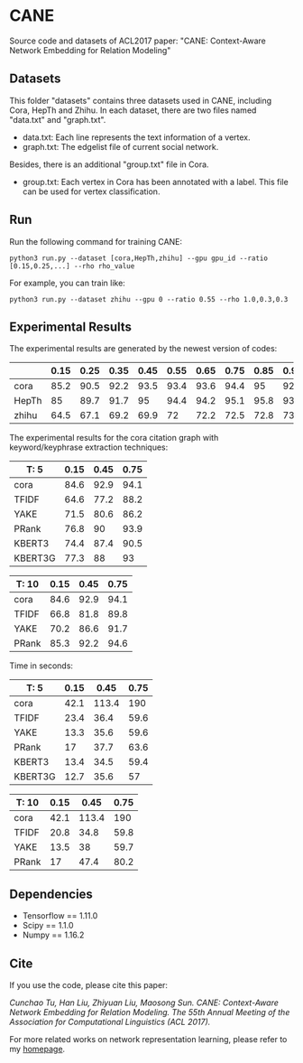 # CANE
Source code and datasets of ACL2017 paper: "CANE: Context-Aware Network  Embedding for Relation Modeling"

## Datasets
This folder "datasets" contains three datasets used in CANE, including Cora, HepTh and Zhihu. In each dataset, there are two files named "data.txt" and "graph.txt".

* data.txt: Each line represents the text information of a vertex.    
* graph.txt: The edgelist file of current social network.

Besides, there is an additional "group.txt" file in Cora.

* group.txt: Each vertex in Cora has been annotated with a label. This file can be used for vertex classification.

## Run
Run the following command for training CANE:

    python3 run.py --dataset [cora,HepTh,zhihu] --gpu gpu_id --ratio [0.15,0.25,...] --rho rho_value

For example, you can train like:

    python3 run.py --dataset zhihu --gpu 0 --ratio 0.55 --rho 1.0,0.3,0.3

## Experimental Results

The experimental results are generated by the newest version of codes:

|       | 0.15 | 0.25 | 0.35 | 0.45 | 0.55 | 0.65 | 0.75 | 0.85 | 0.95 |
| ----- | ---- | ---- | ---- | ---- | ---- | ---- | ---- | ---- | ---- |
| cora  | 85.2 | 90.5 | 92.2 | 93.5 | 93.4 | 93.6 | 94.4 | 95   | 92.5 |
| HepTh | 85   | 89.7 | 91.7 | 95   | 94.4 | 94.2 | 95.1 | 95.8 | 93.1 |
| zhihu | 64.5 | 67.1 | 69.2 | 69.9 | 72   | 72.2 | 72.5 | 72.8 | 73.3 |

The experimental results for the cora citation graph with keyword/keyphrase extraction techniques: 

| T: 5  | 0.15 | 0.45 | 0.75 |
| ----- | ---- | ---- | ---- | 
| cora  | 84.6 | 92.9 | 94.1 |
| TFIDF | 64.6 | 77.2 | 88.2 |
| YAKE  | 71.5 | 80.6 | 86.2 |
| PRank | 76.8 | 90   | 93.9 |
| KBERT3| 74.4 | 87.4 | 90.5 |
|KBERT3G| 77.3 | 88   | 93   |


| T: 10 | 0.15 | 0.45 | 0.75 |
| ----- | ---- | ---- | ---- | 
| cora  | 84.6 | 92.9 | 94.1 |
| TFIDF | 66.8 | 81.8 | 89.8 |
| YAKE  | 70.2 | 86.6 | 91.7 |
| PRank | 85.3 | 92.2 | 94.6 |



Time in seconds:

| T: 5  | 0.15 | 0.45 | 0.75 |
| ----- | ---- | ---- | ---- | 
| cora  | 42.1 | 113.4| 190  |
| TFIDF | 23.4 | 36.4 | 59.6 |
| YAKE  | 13.3 | 35.6 | 59.6 |
| PRank | 17   | 37.7 | 63.6 |
| KBERT3| 13.4 | 34.5 | 59.4 |
|KBERT3G| 12.7 | 35.6 | 57   |


| T: 10 | 0.15 | 0.45 | 0.75 |
| ----- | ---- | ---- | ---- | 
| cora  | 42.1 | 113.4| 190  |
| TFIDF | 20.8 | 34.8 | 59.8 |
| YAKE  | 13.5 | 38   | 59.7 |
| PRank | 17   | 47.4 | 80.2 |

## Dependencies

* Tensorflow == 1.11.0
* Scipy == 1.1.0
* Numpy == 1.16.2

## Cite
If you use the code, please cite this paper:

_Cunchao Tu, Han Liu, Zhiyuan Liu, Maosong Sun. CANE: Context-Aware Network  Embedding for Relation Modeling. The 55th Annual Meeting of the Association for Computational Linguistics (ACL 2017)._

For more related works on network representation learning, please refer to my [homepage](http://thunlp.org/~tcc/).
